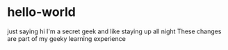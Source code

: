 # hello-world
just saying hi
I'm a secret geek and like staying up all night
These changes are part of my geeky learning experience
